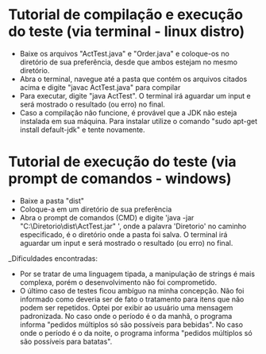 # Tutorial de compilação e execução do teste (via terminal - linux distro)

* Baixe os arquivos "ActTest.java" e "Order.java" e coloque-os no diretório de sua preferência, desde que ambos estejam no mesmo diretório.
* Abra o terminal, navegue até a pasta que contém os arquivos citados acima e digite "javac ActTest.java" para compilar
* Para executar, digite "java ActTest". O terminal irá aguardar um input e será mostrado o resultado (ou erro) no final.
* Caso a compilação não funcione, é provável que a JDK não esteja instalada em sua máquina. Para instalar utilize o comando "sudo apt-get install default-jdk" e tente novamente.

# Tutorial de execução do teste (via prompt de comandos - windows)

* Baixe a pasta "dist"
* Coloque-a em um diretório de sua preferência
* Abra o prompt de comandos (CMD) e digite 'java -jar "C:\Diretorio\dist\ActTest.jar" ', onde a palavra 'Diretorio' no caminho especificado, é o diretório onde a pasta foi salva. O terminal irá aguardar um input e será mostrado o resultado (ou erro) no final.

_Dificuldades encontradas:

* Por se tratar de uma linguagem tipada, a manipulação de strings é mais complexa, porém o desenvolvimento não foi comprometido.
* O último caso de testes ficou ambíguo na minha concepção. Não foi informado como deveria ser de fato o tratamento para itens que não podem ser repetidos. Optei por exibir ao usuário uma mensagem padronizada. No caso onde o período é o da manhã, o programa informa "pedidos múltiplos só são possíveis para bebidas". No caso onde o período é o da noite, o programa informa "pedidos múltiplos só são possíveis para batatas".
